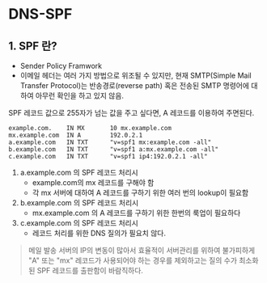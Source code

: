 # DNS-SPF

## 1. SPF 란?

- Sender Policy Framwork
- 이메일 헤더는 여러 가지 방법으로 위조될 수 있지만, 현재 SMTP(Simple Mail Transfer Protocol)는 반송경로(reverse path) 혹은 전송된 SMTP 명령어에 대하여 아무런 확인을 하고 있지 않음.

SPF 레코드 값으로 255자가 넘는 값을 주고 싶다면, A 레코드를 이용하여 주면된다.

```
example.com.    IN MX       10 mx.example.com
mx.example.com  IN A        192.0.2.1
a.example.com   IN TXT      "v=spf1 mx:example.com -all"
b.example.com   IN TXT      "v=spf1 a:mx.example.com -all"
c.example.com   IN TXT      "v=spf1 ip4:192.0.2.1 -all"
```

1. a.example.com 의 SPF 레코드 처리시
   - example.com의 mx 레코드를 구해야 함
   - 각 mx 서버에 대하여 A 레코드를 구하기 위한 여러 번의 lookup이 필요함
2. b.example.com 의 SPF 레코드 처리시
   - mx.example.com 의 A 레코드를 구하기 위한 한번의 룩업이 필요하다
3. c.example.com 의 SPF 레코드 처리시
   - 레코드 처리를 위한 DNS 질의가 필요치 않다.

> 메일 발송 서버의 IP의 변동이 많아서 효율적이 서버관리를 위하여 불가피하게 "A" 또는 "mx" 레코드가 사용되어야 하는 경우를 제외하고는 질의 수가 최소화된 SPF 레코드를 출판함이 바람직하다.
